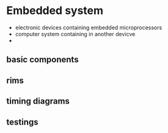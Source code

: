 # Embedded system

- electronic devices containing embedded microprocessors
- computer system containing in another devicve
- 

## basic components

## rims

## timing diagrams

## testings